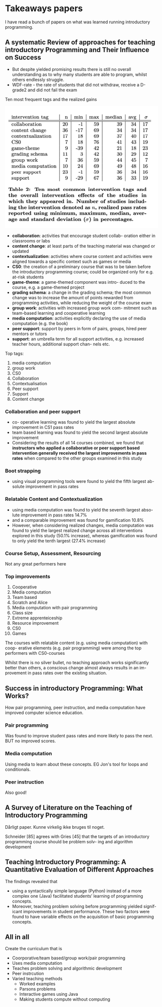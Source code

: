 # Takeaways papers



I have read a bunch of papers on what was learned running introductory programming. 



## A systematic Review of approaches for teaching introductory Programming and Their Influence on Success

- But despite yielded promising results there is still no overall understanding as to why many students are able to program, whilst others endlessly struggle.
- WDF-rate - the rate of students that did not withdraw, receive a D-grade2 and did not fail the exam



Ten most frequent tags and the realized gains



![Screenshot 2021-06-02 at 13.42.28](assets/top-ten-tags-with-gains.png)

- **collaboration**: activities that encourage student collab- oration either in classrooms or labs
- **content change**: at least parts of the teaching material was changed or updated
- **contextualization**: activities where course content and activities were aligned towards a specific context such as games or media
- **CS0**: the creation of a preliminary course that was to be taken before the introductory programming course; could be organized only for e.g. at-risk students
- **game-theme**: a game-themed component was intro- duced to the course, e.g. a game-themed project
- **grading schema**: a change in the grading schema; the most common change was to increase the amount of points rewarded from programming activities, while reducing the weight of the course exam
- **group work**: activities with increased group work com- mitment such as team-based learning and cooperative learning
- **media computation**: activities explicitly declaring the use of media computation (e.g. the book)
- **peer support**: support by peers in form of pairs, groups, hired peer mentors or tutors
- **support**: an umbrella term for all support activities, e.g. increased teacher hours, additional support chan- nels etc.



Top tags:

1. media computation
2. group work
3. CS0
4. Collaboration
5. Contextualisation
6. Peer support
7. Support
8. Content change



### Collaboration and peer support

- co- operative learning was found to yield the largest absolute improvement in CS1 pass rates
- team based learning was found to yield the second largest absolute improvement
- Considering the results of all 14 courses combined, we found that **instructors who applied a collaborative or peer support based intervention generally received the largest improvements in pass rates** when compared to the other groups examined in this study



### Boot strapping

- using visual programming tools were found to yield the fifth largest ab- solute improvement in pass rates



### Relatable Content and Contextualization

- using media computation was found to yield the seventh largest abso- lute improvement in pass rates  14.7%
- and a comparable improvement was found for gamification 10.8%
- However, when considering realized changes, media computation was found to yield the largest realized change across all interventions explored in this study (50.1% increase), whereas gamification was found to only yield the tenth largest (27.4% increase)



### Course Setup, Assessment, Resourcing

Not any great performers here



### Top improvements

1. Cooperative
2. Media computation
3. Team based
4. Scratch and Alice
5. Media computation with pair programming
6. Class size
7. Extreme apprenteiceship
8. Resource improvement
9. CS0
10. Games



The courses with relatable content (e.g. using media computation) with coop- erative elements (e.g. pair programming) were among the top performers with CS0-courses



Whilst there is no silver bullet, no teaching approach works significantly better than others, a conscious change almost always results in an im- provement in pass rates over the existing situation.



## Success in introductory Programming: What Works?

How pair programming, peer instruction, and media computation have improved computer science education.



### Pair programming

Was found to improve student pass rates and more likely to pass the next. BUT no improved scores. 



### Media computation

Using media to learn about these concepts. EG Jon's tool for loops and conditionals. 



### Peer instruction

Also good!



## A Survey of Literature on the Teaching of Introductory Programming

Dårligt paper. Kunne virkelig ikke bruges til noget. 

Schneider [85] agrees with Gries [45] that the targets of an introductory programming course should be problem solv- ing and algorithm development



## Teaching Introductory Programming: A Quantitative Evaluation of Different Approaches

The findings revealed that 

- using a syntactically simple language (Python) instead of a more complex one (Java) facilitated students’ learning of programming concepts. 
- Moreover, teaching problem solving before programming yielded signif- icant improvements in student performance. These two factors were found to have variable effects on the acquisition of basic programming concepts.



## All in all

Create the curriculum that is

- Coorporative/team based/group work/pair programming
- Uses media computation
- Teaches problem solving and algorithmic development
- Peer instrcution
- Varied teaching methods
  - Worked examples
  - Parsons problems
  - Interactive games using Java
  - Making students compute without computing

